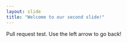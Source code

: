 ```yaml
---
layout: slide
title: "Welcome to our second slide!"
---
```

Pull request test.
Use the left arrow to go back!
